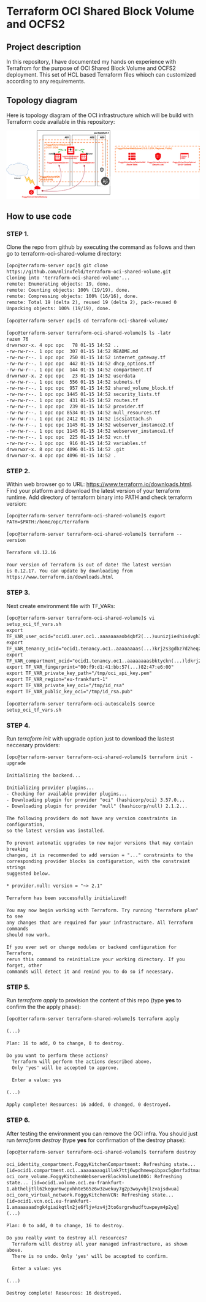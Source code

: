 # Terraform OCI Shared Block Volume and OCFS2

## Project description

In this repository, I have documented my hands on experience with Terrafrom for the purpose of OCI Shared Block Volume and OCFS2 deployment. This set of HCL based Terraform files whioch can customized according to any requirements.   

## Topology diagram

Here is topology diagram of the OCI infrastructure which will be build with Terraform code available in this repository:

![](topology_diagram.jpeg)

## How to use code 

### STEP 1.

Clone the repo from github by executing the command as follows and then go to terraform-oci-shared-volume directory:

```
[opc@terraform-server opc]$ git clone https://github.com/mlinxfeld/terraform-oci-shared-volume.git
Cloning into 'terraform-oci-shared-volume'...
remote: Enumerating objects: 19, done.
remote: Counting objects: 100% (19/19), done.
remote: Compressing objects: 100% (16/16), done.
remote: Total 19 (delta 2), reused 19 (delta 2), pack-reused 0
Unpacking objects: 100% (19/19), done.

[opc@terraform-server opc]$ cd terraform-oci-shared-volume/

[opc@terraform-server terraform-oci-shared-volume]$ ls -latr
razem 76
drwxrwxr-x. 4 opc opc   78 01-15 14:52 ..
-rw-rw-r--. 1 opc opc  307 01-15 14:52 README.md
-rw-rw-r--. 1 opc opc  250 01-15 14:52 internet_gateway.tf
-rw-rw-r--. 1 opc opc  442 01-15 14:52 dhcp_options.tf
-rw-rw-r--. 1 opc opc  144 01-15 14:52 compartment.tf
drwxrwxr-x. 2 opc opc   23 01-15 14:52 userdata
-rw-rw-r--. 1 opc opc  556 01-15 14:52 subnets.tf
-rw-rw-r--. 1 opc opc  957 01-15 14:52 shared_volume_block.tf
-rw-rw-r--. 1 opc opc 1445 01-15 14:52 security_lists.tf
-rw-rw-r--. 1 opc opc  431 01-15 14:52 routes.tf
-rw-rw-r--. 1 opc opc  239 01-15 14:52 provider.tf
-rw-rw-r--. 1 opc opc 8534 01-15 14:52 null_resources.tf
-rw-rw-r--. 1 opc opc 2412 01-15 14:52 iscsiattach.sh
-rw-rw-r--. 1 opc opc 1145 01-15 14:52 webserver_instance2.tf
-rw-rw-r--. 1 opc opc 1145 01-15 14:52 webserver_instance1.tf
-rw-rw-r--. 1 opc opc  225 01-15 14:52 vcn.tf
-rw-rw-r--. 1 opc opc  916 01-15 14:52 variables.tf
drwxrwxr-x. 8 opc opc 4096 01-15 14:52 .git
drwxrwxr-x. 4 opc opc 4096 01-15 14:52 .

```

### STEP 2.

Within web browser go to URL: https://www.terraform.io/downloads.html. Find your platform and download the latest version of your terraform runtime. Add directory of terraform binary into PATH and check terraform version:

```
[opc@terraform-server terraform-oci-shared-volume]$ export PATH=$PATH:/home/opc/terraform

[opc@terraform-server terraform-oci-shared-volume]$ terraform --version

Terraform v0.12.16

Your version of Terraform is out of date! The latest version
is 0.12.17. You can update by downloading from https://www.terraform.io/downloads.html
```

### STEP 3. 
Next create environment file with TF_VARs:

```
[opc@terraform-server terraform-oci-shared-volume]$ vi setup_oci_tf_vars.sh
export TF_VAR_user_ocid="ocid1.user.oc1..aaaaaaaaob4qbf2(...)uunizjie4his4vgh3jx5jxa"
export TF_VAR_tenancy_ocid="ocid1.tenancy.oc1..aaaaaaaas(...)krj2s3gdbz7d2heqzzxn7pe64ksbia"
export TF_VAR_compartment_ocid="ocid1.tenancy.oc1..aaaaaaaasbktyckn(...)ldkrj2s3gdbz7d2heqzzxn7pe64ksbia"
export TF_VAR_fingerprint="00:f9:d1:41:bb:57(...)82:47:e6:00"
export TF_VAR_private_key_path="/tmp/oci_api_key.pem"
export TF_VAR_region="eu-frankfurt-1"
export TF_VAR_private_key_oci="/tmp/id_rsa"
export TF_VAR_public_key_oci="/tmp/id_rsa.pub"

[opc@terraform-server terraform-oci-autoscale]$ source setup_oci_tf_vars.sh
```

### STEP 4.
Run *terraform init* with upgrade option just to download the lastest neccesary providers:

```
[opc@terraform-server terraform-oci-shared-volume]$ terraform init -upgrade

Initializing the backend...

Initializing provider plugins...
- Checking for available provider plugins...
- Downloading plugin for provider "oci" (hashicorp/oci) 3.57.0...
- Downloading plugin for provider "null" (hashicorp/null) 2.1.2...

The following providers do not have any version constraints in configuration,
so the latest version was installed.

To prevent automatic upgrades to new major versions that may contain breaking
changes, it is recommended to add version = "..." constraints to the
corresponding provider blocks in configuration, with the constraint strings
suggested below.

* provider.null: version = "~> 2.1"

Terraform has been successfully initialized!

You may now begin working with Terraform. Try running "terraform plan" to see
any changes that are required for your infrastructure. All Terraform commands
should now work.

If you ever set or change modules or backend configuration for Terraform,
rerun this command to reinitialize your working directory. If you forget, other
commands will detect it and remind you to do so if necessary.
```

### STEP 5.
Run *terraform apply* to provision the content of this repo (type **yes** to confirm the the apply phase):

```
[opc@terraform-server terraform-shared-volume]$ terraform apply

(...)

Plan: 16 to add, 0 to change, 0 to destroy.

Do you want to perform these actions?
  Terraform will perform the actions described above.
  Only 'yes' will be accepted to approve.

  Enter a value: yes

(...)

Apply complete! Resources: 16 added, 0 changed, 0 destroyed.

```

### STEP 6.
After testing the environment you can remove the OCI infra. You should just run *terraform destroy* (type **yes** for confirmation of the destroy phase):

```
[opc@terraform-server terraform-oci-shared-volume]$ terraform destroy

oci_identity_compartment.FoggyKitchenCompartment: Refreshing state... [id=ocid1.compartment.oc1..aaaaaaaagillnk7ttj6wpdhmewpibpxc5gbmrfxdtmaa3gfgjzbudesm3tsq]
oci_core_volume.FoggyKitchenWebserverBlockVolume100G: Refreshing state... [id=ocid1.volume.oc1.eu-frankfurt-1.abtheljtll62kegur6wcpxhhte565z6w3zwekuy7g2p3woyvbjlzvajsdwua]
oci_core_virtual_network.FoggyKitchenVCN: Refreshing state... [id=ocid1.vcn.oc1.eu-frankfurt-1.amaaaaaadngk4giaikqtln2je6fljv4zv4j3to6srgrwhudftuwpeym4p2yq]
(...)

Plan: 0 to add, 0 to change, 16 to destroy.

Do you really want to destroy all resources?
  Terraform will destroy all your managed infrastructure, as shown above.
  There is no undo. Only 'yes' will be accepted to confirm.

  Enter a value: yes

(...)

Destroy complete! Resources: 16 destroyed.
```
